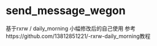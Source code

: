 # send_message_wegon
基于rxrw / daily_morning 小幅修改后的自己使用
参考https://github.com/13812851221/-rxrw-daily_morning教程
